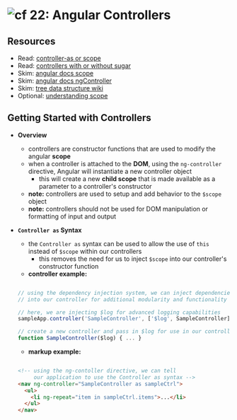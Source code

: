 ![cf](http://i.imgur.com/7v5ASc8.png) 22: Angular Controllers
=====================================

## Resources
* Read: [controller-as or scope]
* Read: [controllers with or without sugar]
* Skim: [angular docs scope]
* Skim: [angular docs ngController]
* Skim: [tree data structure wiki]
* Optional: [understanding scope]

## Getting Started with Controllers
  * **Overview**
    * controllers are constructor functions that are used to modify the angular **scope**
    * when a controller is attached to the **DOM**, using the `ng-controller` directive, Angular will instantiate a new controller object
      * this will create a new **child scope** that is made available as a parameter to a controller's constructor
    * **note:** controllers are used to setup and add behavior to the `$scope` object
    * **note:** controllers should not be used for DOM manipulation or formatting of input and output

  * **`Controller as` Syntax**
    * the `Controller as` syntax can be used to allow the use of `this` instead of `$scope` within our controllers
      * this removes the need for us to inject `$scope` into our controller's constructor function
    * **controller example:**
    ``` javascript

    // using the dependency injection system, we can inject dependencies
    // into our controller for additional modularity and functionality

    // here, we are injecting $log for advanced logging capabilities
    sampleApp.controller('SampleController', ['$log', SampleController]);

    // create a new controller and pass in $log for use in our controller's methods
    function SampleController($log) { ... }
    ```

    * **markup example:**
    ``` html

    <!-- using the ng-contoller directive, we can tell
         our application to use the Controller as syntax -->
    <nav ng-controller="SampleController as sampleCtrl">
      <ul>
        <li ng-repeat="item in sampleCtrl.items">...</li>
      </ul>
    </nav>
    ```

[controller-as or scope]: http://codetunnel.io/angularjs-controller-as-or-scope/
[controllers with or without sugar]: https://johnpapa.net/do-you-like-your-angular-controllers-with-or-without-sugar/
[angular docs scope]: https://docs.angularjs.org/guide/scope
[angular docs ngController]: https://docs.angularjs.org/api/ng/directive/ngController
[understanding scope]: https://github.com/angular/angular.js/wiki/Understanding-Scopes
[tree data structure wiki]: https://en.wikipedia.org/wiki/Tree_(data_structure)
